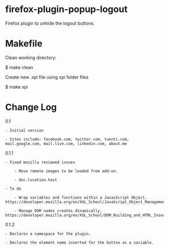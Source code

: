 firefox-plugin-popup-logout
===========================

Firefox plugin to unhide the logout buttons.

Makefile
========

Clean working directory:

$ make clean

Create new .xpi file using xpi folder files

$ make xpi

Change Log
=========

0.1

	- Initial version

	- Sites include: facebook.com, twitter.com, tuenti.com, mail.google.com, mail.live.com, linkedin.com, about.me

0.1.1

	- Fixed mozilla reviewed issues

		- Move remote images to be loaded from add-on.

		- doc.location.host

	- To do

		- Wrap variables and functions within a JavasScript Object. https://developer.mozilla.org/en/XUL_School/JavaScript_Object_Management

		- Manage DOM nodes creates dinamically. https://developer.mozilla.org/en/XUL_School/DOM_Building_and_HTML_Insertion.

0.1.2

	- Declares a namespace for the plugin.

	- Declares the element name inserted for the button as a variable.

